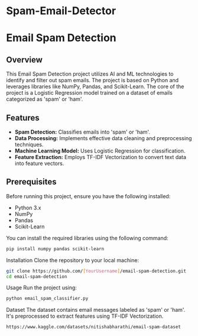 # Spam-Email-Detector
 
# Email Spam Detection

## Overview
This Email Spam Detection project utilizes AI and ML technologies to identify and filter out spam emails. The project is based on Python and leverages libraries like NumPy, Pandas, and Scikit-Learn. The core of the project is a Logistic Regression model trained on a dataset of emails categorized as 'spam' or 'ham'.

## Features
- **Spam Detection:** Classifies emails into 'spam' or 'ham'.
- **Data Processing:** Implements effective data cleaning and preprocessing techniques.
- **Machine Learning Model:** Uses Logistic Regression for classification.
- **Feature Extraction:** Employs TF-IDF Vectorization to convert text data into feature vectors.

## Prerequisites
Before running this project, ensure you have the following installed:
- Python 3.x
- NumPy
- Pandas
- Scikit-Learn

You can install the required libraries using the following command:
```bash
pip install numpy pandas scikit-learn
```

Installation
Clone the repository to your local machine:
```bash
git clone https://github.com/[YourUsername]/email-spam-detection.git
cd email-spam-detection
```

Usage
Run the project using:
```bash
python email_spam_classifier.py
```

Dataset
The dataset contains email messages labeled as 'spam' or 'ham'. It's preprocessed to extract features using TF-IDF Vectorization.
```bash
https://www.kaggle.com/datasets/nitishabharathi/email-spam-dataset
```
